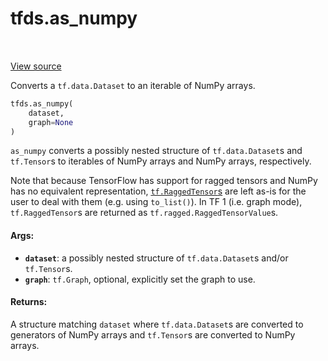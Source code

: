 <div itemscope itemtype="http://developers.google.com/ReferenceObject">
<meta itemprop="name" content="tfds.as_numpy" />
<meta itemprop="path" content="Stable" />
</div>

# tfds.as_numpy

<!-- Insert buttons and diff -->

<table class="tfo-notebook-buttons tfo-api" align="left">
</table>

<a target="_blank" href="https://github.com/tensorflow/datasets/tree/master/tensorflow_datasets/core/dataset_utils.py">View
source</a>

<!-- Equality marker -->
Converts a `tf.data.Dataset` to an iterable of NumPy arrays.

``` python
tfds.as_numpy(
    dataset,
    graph=None
)
```

<!-- Placeholder for "Used in" -->

`as_numpy` converts a possibly nested structure of `tf.data.Dataset`s
and `tf.Tensor`s to iterables of NumPy arrays and NumPy arrays, respectively.

Note that because TensorFlow has support for ragged tensors and NumPy has no
equivalent representation,
[`tf.RaggedTensor`s](https://www.tensorflow.org/api_docs/python/tf/RaggedTensor)
are left as-is for the user to deal with them (e.g. using `to_list()`). In TF 1
(i.e. graph mode), `tf.RaggedTensor`s are returned as
`tf.ragged.RaggedTensorValue`s.

#### Args:

*   <b>`dataset`</b>: a possibly nested structure of `tf.data.Dataset`s and/or
    `tf.Tensor`s.
*   <b>`graph`</b>: `tf.Graph`, optional, explicitly set the graph to use.

#### Returns:

A structure matching `dataset` where `tf.data.Dataset`s are converted to
generators of NumPy arrays and `tf.Tensor`s are converted to NumPy arrays.
